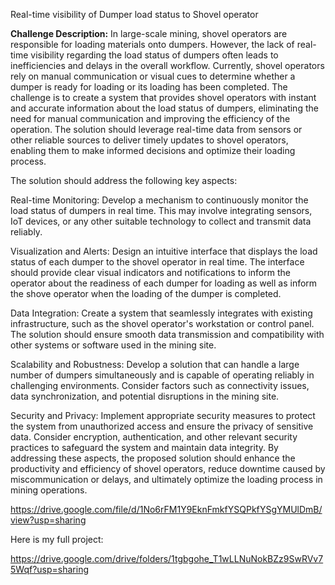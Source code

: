 Real-time visibility of Dumper load status to Shovel operator

**Challenge Description:** In large-scale mining, shovel operators are responsible for loading materials onto dumpers. However, the lack of real-time visibility regarding the load status of dumpers often leads to inefficiencies and delays in the overall workflow. Currently, shovel operators rely on manual communication or visual cues to determine whether a dumper is ready for loading or its loading has been completed. The challenge is to create a system that provides shovel operators with instant and accurate information about the load status of dumpers, eliminating the need for manual communication and improving the efficiency of the operation. The solution should leverage real-time data from sensors or other reliable sources to deliver timely updates to shovel operators, enabling them to make informed decisions and optimize their loading process. 

The solution should address the following key aspects: 

Real-time Monitoring: Develop a mechanism to continuously monitor the load status of dumpers in real time. This may involve integrating sensors, IoT devices, or any other suitable technology to collect and transmit data reliably. 

Visualization and Alerts: Design an intuitive interface that displays the load status of each dumper to the shovel operator in real time. The interface should provide clear visual indicators and notifications to inform the operator about the readiness of each dumper for loading as well as inform the shove operator when the loading of the dumper is completed.

Data Integration: Create a system that seamlessly integrates with existing infrastructure, such as the shovel operator's workstation or control panel. The solution should ensure smooth data transmission and compatibility with other systems or software used in the mining site. 

Scalability and Robustness: Develop a solution that can handle a large number of dumpers simultaneously and is capable of operating reliably in challenging environments. Consider factors such as connectivity issues, data synchronization, and potential disruptions in the mining site. 

Security and Privacy: Implement appropriate security measures to protect the system from unauthorized access and ensure the privacy of sensitive data. Consider encryption, authentication, and other relevant security practices to safeguard the system and maintain data integrity. By addressing these aspects, the proposed solution should enhance the productivity and efficiency of shovel operators, reduce downtime caused by miscommunication or delays, and ultimately optimize the loading process in mining operations.


https://drive.google.com/file/d/1No6rFM1Y9EknFmkfYSQPkfYSgYMUlDmB/view?usp=sharing

Here is my full project:

https://drive.google.com/drive/folders/1tgbgohe_T1wLLNuNokBZz9SwRVv75Wqf?usp=sharing
